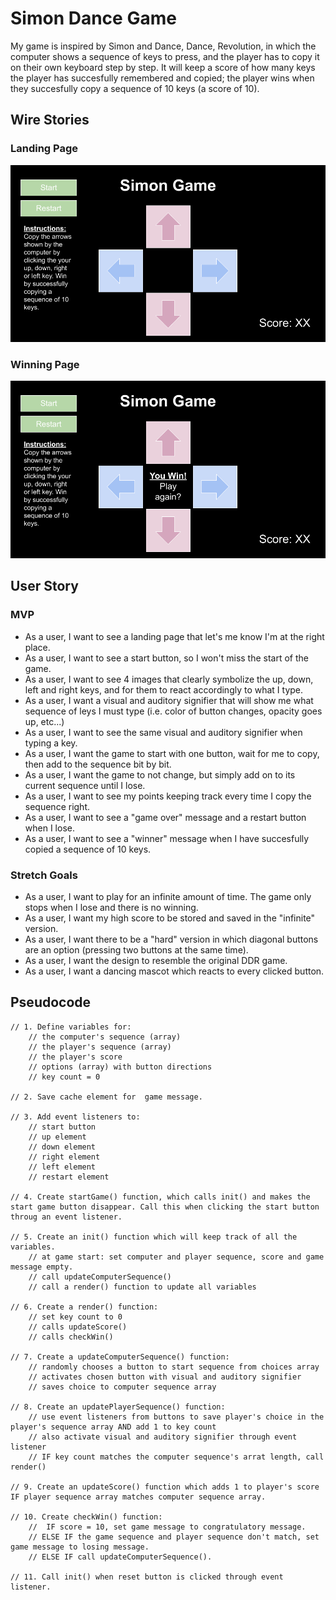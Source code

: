 # Simon Dance Game
My game is inspired by Simon and Dance, Dance, Revolution, in which the computer shows a sequence of keys to press, and the player has to copy it on their own keyboard step by step. It will keep a score of how many keys the player has succesfully remembered and copied; the player wins when they succesfully copy a sequence of 10 keys (a score of 10).

## Wire Stories
### Landing Page
![Landing Page](./pictures/ladning-page.png)
### Winning Page
![Winning Page](./pictures/winning-page.png)
## User Story

### MVP
- As a user, I want to see a landing page that let's me know I'm at the right place.
- As a user, I want to see a start button, so I won't miss the start of the game.
- As a user, I want to see 4 images that clearly symbolize the up, down, left and right keys, and for them to react accordingly to what I type.
- As a user, I want a visual and auditory signifier that will show me what sequence of leys I must type (i.e. color of button changes, opacity goes up, etc...)
- As a user, I want to see the same visual and auditory signifier when typing a key.
- As a user, I want the game to start with one button, wait for me to copy, then add to the sequence bit by bit.
- As a user, I want the game to not change, but simply add on to its current sequence until I lose.
- As a user, I want to see my points keeping track every time I copy the sequence right.
- As a user, I want to see a "game over" message and a restart button when I lose.
- As a user, I want to see a "winner" message when I have succesfully copied a sequence of 10 keys.

### Stretch Goals
- As a user, I want to play for an infinite amount of time. The game only stops when I lose and there is no winning.
- As a user, I want my high score to be stored and saved in the "infinite" version.
- As a user, I want there to be a "hard" version in which diagonal buttons are an option (pressing two buttons at the same time).
- As a user, I want the design to resemble the original DDR game.
- As a user, I want a dancing mascot which reacts to every clicked button.

## Pseudocode

```
// 1. Define variables for:
    // the computer's sequence (array)
    // the player's sequence (array)
    // the player's score
    // options (array) with button directions
    // key count = 0 

// 2. Save cache element for  game message.

// 3. Add event listeners to:
    // start button
    // up element
    // down element
    // right element
    // left element
    // restart element

// 4. Create startGame() function, which calls init() and makes the start game button disappear. Call this when clicking the start button throug an event listener.

// 5. Create an init() function which will keep track of all the variables.
    // at game start: set computer and player sequence, score and game message empty.
    // call updateComputerSequence()
    // call a render() function to update all variables

// 6. Create a render() function:
    // set key count to 0
    // calls updateScore()
    // calls checkWin()

// 7. Create a updateComputerSequence() function:
    // randomly chooses a button to start sequence from choices array
    // activates chosen button with visual and auditory signifier
    // saves choice to computer sequence array

// 8. Create an updatePlayerSequence() function:
    // use event listeners from buttons to save player's choice in the player's sequence array AND add 1 to key count
    // also activate visual and auditory signifier through event listener
    // IF key count matches the computer sequence's arrat length, call render()

// 9. Create an updateScore() function which adds 1 to player's score IF player sequence array matches computer sequence array.

// 10. Create checkWin() function:
    //  IF score = 10, set game message to congratulatory message.
    // ELSE IF the game sequence and player sequence don't match, set game message to losing message.
    // ELSE IF call updateComputerSequence().

// 11. Call init() when reset button is clicked through event listener.
```